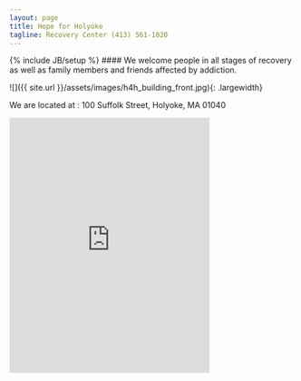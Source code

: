 ```yaml
---
layout: page
title: Hope for Holyoke
tagline: Recovery Center (413) 561-1020
---
```



{% include JB/setup %} #### We welcome people in all stages of recovery as well as family members and friends affected by addiction.

![]({{ site.url }}/assets/images/h4h_building_front.jpg){: .largewidth}

We are located at : 100 Suffolk Street, Holyoke, MA 01040

<iframe src="https://www.google.com/maps/embed?pb=!1m18!1m12!1m3!1d2955.354372224753!2d-72.61247094881442!3d42.20687017909527!2m3!1f0!2f0!3f0!3m2!1i1024!2i768!4f13.1!3m3!1m2!1s0x89e6dc1f24cb9a4f%3A0xd93423361b05edc1!2s100+Suffolk+St%2C+Holyoke%2C+MA+01040!5e0!3m2!1sen!2sus!4v1504894634781" width="70%" height="450" frameborder="0" style="border:0" allowfullscreen=""></iframe><!--
<ul>
  {% for post in site.posts %}
*  [{{ post.title }}]({{ post.url }})  {% endfor %}-->